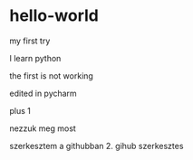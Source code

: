 # hello-world
my first try

I learn python

the first is not working

edited in pycharm

plus 1

nezzuk meg most

szerkesztem a githubban
2. gihub szerkesztes
